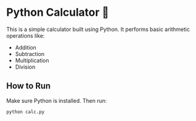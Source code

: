 # Python Calculator 🧮

This is a simple calculator built using Python. It performs basic arithmetic operations like:

- Addition
- Subtraction
- Multiplication
- Division

## How to Run

Make sure Python is installed. Then run:

```bash
python calc.py
